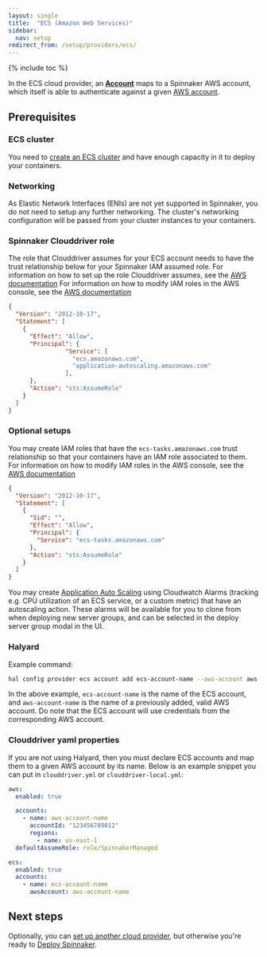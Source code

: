 ```yaml
---
layout: single
title:  "ECS (Amazon Web Services)"
sidebar:
  nav: setup
redirect_from: /setup/providers/ecs/
---
```


{% include toc %}

In the ECS cloud provider, an [__Account__](/concepts/providers/#accounts)
maps to a Spinnaker AWS account, which itself is able to authenticate against a given [AWS
account](https://aws.amazon.com/account/).

## Prerequisites

### ECS cluster
You need to [create an ECS cluster](https://docs.aws.amazon.com/AmazonECS/latest/developerguide/create_cluster.html) and have enough capacity in it to deploy your containers.  

### Networking 
As Elastic Network Interfaces (ENIs) are not yet supported in Spinnaker, you do not need to setup any further networking.  The cluster's networking configuration will be passed from your cluster instances to your containers.   

### Spinnaker Clouddriver role 

The role that Clouddriver assumes for your ECS account needs to have the trust relationship below for your Spinnaker IAM assumed role.  For information on how to set up the role Clouddriver assumes, see the [AWS documentation](/setup/install/providers/aws/#adding-an-account)  For information on how to modify IAM roles in the AWS console, see the [AWS documentation](https://docs.aws.amazon.com/IAM/latest/UserGuide/id_roles_manage_modify.html)

```json
{
  "Version": "2012-10-17",
  "Statement": [
    {
      "Effect": "Allow",
      "Principal": {
                "Service": [
                  "ecs.amazonaws.com",
                  "application-autoscaling.amazonaws.com"
                ],
      },
      "Action": "sts:AssumeRole"
    }
  ]
}
```  

### Optional setups

You may create IAM roles that have the `ecs-tasks.amazonaws.com` trust relationship so that your containers have an IAM role associated to them.  For information on how to modify IAM roles in the AWS console, see the [AWS documentation](https://docs.aws.amazon.com/IAM/latest/UserGuide/id_roles_manage_modify.html)  

```json
{
  "Version": "2012-10-17",
  "Statement": [
    {
      "Sid": "",
      "Effect": "Allow",
      "Principal": {
        "Service": "ecs-tasks.amazonaws.com"
      },
      "Action": "sts:AssumeRole"
    }
  ]
}
```

You may create [Application Auto Scaling](https://docs.aws.amazon.com/autoscaling/application/userguide/what-is-application-auto-scaling.html) using Cloudwatch Alarms (tracking e.g. CPU utilization of an ECS service, or a custom metric) that have an autoscaling action.  These alarms will be available for you to clone from when deploying new server groups, and can be selected in the deploy server group modal in the UI.       

### Halyard


Example command: 
```bash
hal config provider ecs account add ecs-account-name --aws-account aws-account-name
```

In the above example, `ecs-account-name` is the name of the ECS account, and `aws-account-name` is the name of a previously added, valid AWS account.  Do note that the ECS account will use credentials from the corresponding AWS account.
  

### Clouddriver yaml properties

If you are not using Halyard, then you must declare ECS accounts and map them to a given AWS account by its name. Below is an example snippet you can put in `clouddriver.yml` or `clouddriver-local.yml`:
  
```yaml
aws:
  enabled: true

  accounts:
    - name: aws-account-name
      accountId: "123456789012"
      regions:
        - name: us-east-1
  defaultAssumeRole: role/SpinnakerManaged

ecs:
  enabled: true
  accounts:
    - name: ecs-account-name
      awsAccount: aws-account-name
```


## Next steps
Optionally, you can [set up another cloud provider](/setup/install/providers/), but otherwise you're ready to [Deploy Spinnaker](/setup/install/deploy/).
